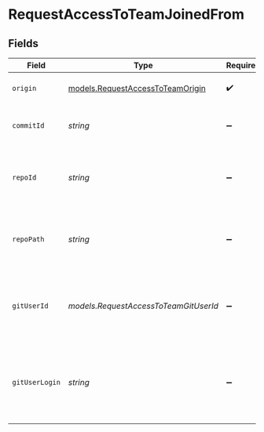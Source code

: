 # RequestAccessToTeamJoinedFrom


## Fields

| Field                                                                      | Type                                                                       | Required                                                                   | Description                                                                | Example                                                                    |
| -------------------------------------------------------------------------- | -------------------------------------------------------------------------- | -------------------------------------------------------------------------- | -------------------------------------------------------------------------- | -------------------------------------------------------------------------- |
| `origin`                                                                   | [models.RequestAccessToTeamOrigin](../models/requestaccesstoteamorigin.md) | :heavy_check_mark:                                                         | The origin of the request.                                                 | github                                                                     |
| `commitId`                                                                 | *string*                                                                   | :heavy_minus_sign:                                                         | The commit sha if the origin is a git provider.                            | f498d25d8bd654b578716203be73084b31130cd7                                   |
| `repoId`                                                                   | *string*                                                                   | :heavy_minus_sign:                                                         | The ID of the repository for the given Git provider.                       | 67753070                                                                   |
| `repoPath`                                                                 | *string*                                                                   | :heavy_minus_sign:                                                         | The path to the repository for the given Git provider.                     | jane-doe/example                                                           |
| `gitUserId`                                                                | *models.RequestAccessToTeamGitUserId*                                      | :heavy_minus_sign:                                                         | The ID of the Git account of the user who requests access.                 | 103053343                                                                  |
| `gitUserLogin`                                                             | *string*                                                                   | :heavy_minus_sign:                                                         | The login name for the Git account of the user who requests access.        | jane-doe                                                                   |
